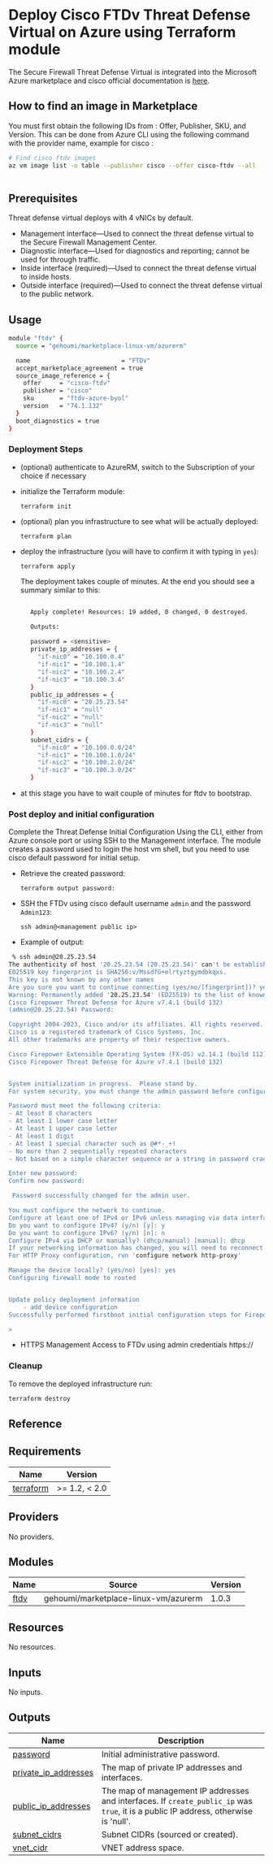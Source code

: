 # Deploy Cisco FTDv Threat Defense Virtual on Azure using Terraform module

The Secure Firewall Threat Defense Virtual is integrated into the Microsoft Azure marketplace and cisco official documentation is [here](https://www.cisco.com/c/en/us/td/docs/security/firepower/quick_start/consolidated_ftdv_gsg/ftdv-gsg/m-ftdv-azure-gsg.html).


##  How to find an image in Marketplace

You must first obtain the following IDs from : Offer, Publisher, SKU, and Version. 
This can be done from Azure CLI using the following command with the provider name, example for cisco :

```bash
# Find cisco ftdv images
az vm image list -o table --publisher cisco --offer cisco-ftdv --all
  
```

## Prerequisites

Threat defense virtual deploys with 4 vNICs by default.
- Management interface—Used to connect the threat defense virtual to the Secure Firewall Management Center.
- Diagnostic interface—Used for diagnostics and reporting; cannot be used for through traffic.
- Inside interface (required)—Used to connect the threat defense virtual to inside hosts.
- Outside interface (required)—Used to connect the threat defense virtual to the public network.

## Usage

```bash
module "ftdv" {
  source = "gehoumi/marketplace-linux-vm/azurerm"

  name                         = "FTDv"
  accept_marketplace_agreement = true
  source_image_reference = {
    offer     = "cisco-ftdv"
    publisher = "cisco"
    sku       = "ftdv-azure-byol"
    version   = "74.1.132"
  }
  boot_diagnostics = true
}
```

### Deployment Steps

* (optional) authenticate to AzureRM, switch to the Subscription of your choice if necessary
* initialize the Terraform module:

      terraform init

* (optional) plan you infrastructure to see what will be actually deployed:

      terraform plan

* deploy the infrastructure (you will have to confirm it with typing in `yes`):

      terraform apply

  The deployment takes couple of minutes. At the end you should see a summary similar to this:

```bash

      Apply complete! Resources: 19 added, 0 changed, 0 destroyed.

      Outputs:
  
      password = <sensitive>
      private_ip_addresses = {
        "if-nic0" = "10.100.0.4"
        "if-nic1" = "10.100.1.4"
        "if-nic2" = "10.100.2.4"
        "if-nic3" = "10.100.3.4"
      }
      public_ip_addresses = {
        "if-nic0" = "20.25.23.54"
        "if-nic1" = "null"
        "if-nic2" = "null"
        "if-nic3" = "null"
      }
      subnet_cidrs = {
        "if-nic0" = "10.100.0.0/24"
        "if-nic1" = "10.100.1.0/24"
        "if-nic2" = "10.100.2.0/24"
        "if-nic3" = "10.100.3.0/24"
      }
```

* at this stage you have to wait couple of minutes for ftdv to bootstrap.

### Post deploy and initial configuration

Complete the Threat Defense Initial Configuration Using the CLI, either from Azure console port or using SSH to the Management interface. The module creates a password used to login the host vm shell, but you need to use cisco default password for initial setup.

* Retrieve the created password:

      terraform output password:


* SSH the FTDv using cisco default username `admin` and the password `Admin123`:

      ssh admin@<management public ip>

* Example of output:

```bash
 % ssh admin@20.25.23.54
The authenticity of host '20.25.23.54 (20.25.23.54)' can't be established.
ED25519 key fingerprint is SHA256:v/MssdfG+elrtyztgymdbkqxs.
This key is not known by any other names
Are you sure you want to continue connecting (yes/no/[fingerprint])? yes
Warning: Permanently added '20.25.23.54' (ED25519) to the list of known hosts.
Cisco Firepower Threat Defense for Azure v7.4.1 (build 132)
(admin@20.25.23.54) Password: 

Copyright 2004-2023, Cisco and/or its affiliates. All rights reserved. 
Cisco is a registered trademark of Cisco Systems, Inc. 
All other trademarks are property of their respective owners.

Cisco Firepower Extensible Operating System (FX-OS) v2.14.1 (build 112)
Cisco Firepower Threat Defense for Azure v7.4.1 (build 132)


System initialization in progress.  Please stand by.  
For system security, you must change the admin password before configuring this device.

Password must meet the following criteria: 
- At least 8 characters
- At least 1 lower case letter
- At least 1 upper case letter
- At least 1 digit
- At least 1 special character such as @#*-_+!
- No more than 2 sequentially repeated characters
- Not based on a simple character sequence or a string in password cracking dictionary

Enter new password: 
Confirm new password: 

 Password successfully changed for the admin user.

You must configure the network to continue.
Configure at least one of IPv4 or IPv6 unless managing via data interfaces.
Do you want to configure IPv4? (y/n) [y]: y
Do you want to configure IPv6? (y/n) [n]: n
Configure IPv4 via DHCP or manually? (dhcp/manual) [manual]: dhcp
If your networking information has changed, you will need to reconnect.
For HTTP Proxy configuration, run 'configure network http-proxy'

Manage the device locally? (yes/no) [yes]: yes
Configuring firewall mode to routed


Update policy deployment information
    - add device configuration
Successfully performed firstboot initial configuration steps for Firepower Device Manager for Firepower Threat Defense.

> 
```
* HTTPS Management Access to FTDv using admin credentials
    https://<management public ip>



### Cleanup

To remove the deployed infrastructure run:

```sh
terraform destroy
```

## Reference
<!-- BEGINNING OF PRE-COMMIT-TERRAFORM DOCS HOOK -->
## Requirements

| Name | Version |
|------|---------|
| <a name="requirement_terraform"></a> [terraform](#requirement\_terraform) | >= 1.2, < 2.0 |

## Providers

No providers.

## Modules

| Name | Source | Version |
|------|--------|---------|
| <a name="module_ftdv"></a> [ftdv](#module\_ftdv) | gehoumi/marketplace-linux-vm/azurerm | 1.0.3 |

## Resources

No resources.

## Inputs

No inputs.

## Outputs

| Name | Description |
|------|-------------|
| <a name="output_password"></a> [password](#output\_password) | Initial administrative password. |
| <a name="output_private_ip_addresses"></a> [private\_ip\_addresses](#output\_private\_ip\_addresses) | The map of private IP addresses and interfaces. |
| <a name="output_public_ip_addresses"></a> [public\_ip\_addresses](#output\_public\_ip\_addresses) | The map of management IP addresses and interfaces. If `create_public_ip` was `true`, it is a public IP address, otherwise is 'null'. |
| <a name="output_subnet_cidrs"></a> [subnet\_cidrs](#output\_subnet\_cidrs) | Subnet CIDRs (sourced or created). |
| <a name="output_vnet_cidr"></a> [vnet\_cidr](#output\_vnet\_cidr) | VNET address space. |
<!-- END OF PRE-COMMIT-TERRAFORM DOCS HOOK -->
